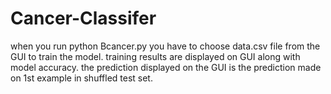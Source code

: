 # Cancer-Classifer
 when you run python Bcancer.py you have to choose data.csv file from the GUI to train the model.
 training results are displayed on GUI along with model accuracy.
 the prediction displayed on the GUI is the prediction made on 1st example in shuffled test set.
